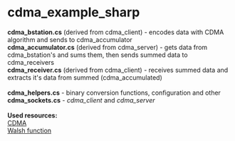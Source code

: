 cdma_example_sharp
==================


<b>cdma_bstation.cs</b> (derived from cdma_client) - encodes data with CDMA algorithm and sends to cdma_accumulator <br>
<b>cdma_accumulator.cs</b> (derived from cdma_server) - gets data from cdma_bstation's and sums them, then sends summed data to cdma_receivers<br>
<b>cdma_receiver.cs</b> (derived from cdma_client) - receives summed data and extracts it's data from summed (cdma_accumulated)<br><br>
<b>cdma_helpers.cs</b> - binary conversion functions, configuration and other<br>
<b>cdma_sockets.cs</b> - <i>cdma_client</i> and <i>cdma_server</i><br>
<br>
<b>Used resources:</b><br>
[CDMA](http://en.wikipedia.org/wiki/Code_division_multiple_access)<br>
[Walsh function](https://en.wikipedia.org/wiki/Walsh_function)<br>
